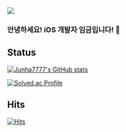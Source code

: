 <img src="https://capsule-render.vercel.app/api?type=null&color=000000&height=10&section=header&text=iOS 개발자 임금입니다! 👋&fontSize=50" />

### 안녕하세요! iOS 개발자 임금입니다! 👋

## Status
[![Junha7777's GitHub stats](https://github-readme-stats.vercel.app/api?username=Junha7777)](&hide=stars,contribs&count_private=true&show_icons=true&&theme=radical)

[![Solved.ac Profile](http://mazassumnida.wtf/api/generate_badge?boj=dgswhighschool)](https://solved.ac/dgswhighschool)

## Hits
[![Hits](https://hits.seeyoufarm.com/api/count/incr/badge.svg?url=https%3A%2F%2Fgithub.com%2FJunha7777&count_bg=%2379C83D&title_bg=%23555555&icon=&icon_color=%23E7E7E7&title=hits&edge_flat=false)](https://hits.seeyoufarm.com)
<!--
**Junha7777/Junha7777** is a ✨ _special_ ✨ repository because its `README.md` (this file) appears on your GitHub profile.

Here are some ideas to get you started:

- 🔭 I’m currently working on ...
- 🌱 I’m currently learning ...
- 👯 I’m looking to collaborate on ...
- 🤔 I’m looking for help with ...
- 💬 Ask me about ...
- 📫 How to reach me: ...
- 😄 Pronouns: ...
- ⚡ Fun fact: ...
-->
